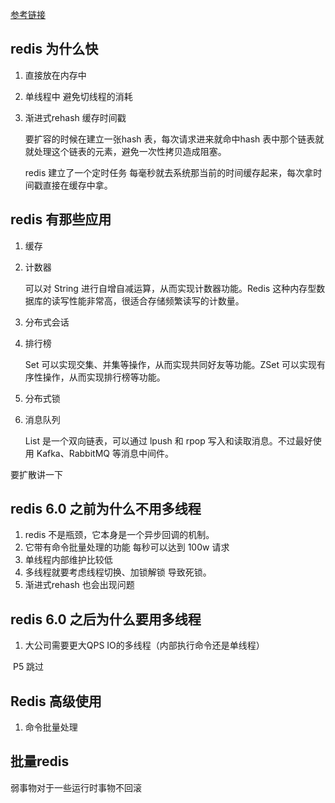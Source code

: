 [参考链接](https://www.bilibili.com/video/BV1ay4y1D7o7/?spm_id_from=333.999.top_right_bar_window_custom_collection.content.click&vd_source=6df4aa7b31f2694a11d8f97c71a807d8)

## redis 为什么快

1. 直接放在内存中

2. 单线程中 避免切线程的消耗

3. 渐进式rehash 缓存时间戳

   要扩容的时候在建立一张hash 表，每次请求进来就命中hash 表中那个链表就就处理这个链表的元素，避免一次性拷贝造成阻塞。

   redis 建立了一个定时任务 每毫秒就去系统那当前的时间缓存起来，每次拿时间戳直接在缓存中拿。





## redis 有那些应用

1. 缓存  

2. 计数器

   可以对 String 进行自增自减运算，从而实现计数器功能。Redis 这种内存型数据库的读写性能非常高，很适合存储频繁读写的计数量。

3. 分布式会话

4. 排行榜

   Set 可以实现交集、并集等操作，从而实现共同好友等功能。ZSet 可以实现有序性操作，从而实现排行榜等功能。

5. 分布式锁

6. 消息队列

   List 是一个双向链表，可以通过 lpush 和 rpop 写入和读取消息。不过最好使用 Kafka、RabbitMQ 等消息中间件。

要扩散讲一下

## redis 6.0 之前为什么不用多线程

1. redis 不是瓶颈，它本身是一个异步回调的机制。
2. 它带有命令批量处理的功能 每秒可以达到 100w 请求
3. 单线程内部维护比较低
4. 多线程就要考虑线程切换、加锁解锁 导致死锁。
5. 渐进式rehash 也会出现问题



## redis 6.0  之后为什么要用多线程

1. 大公司需要更大QPS IO的多线程（内部执行命令还是单线程）

​	P5 跳过



## Redis 高级使用

1. 命令批量处理



## 批量redis

弱事物对于一些运行时事物不回滚







 